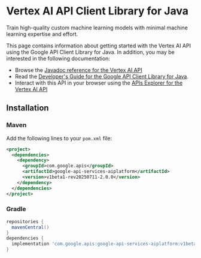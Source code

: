 # Vertex AI API Client Library for Java

Train high-quality custom machine learning models with minimal machine learning expertise and effort.

This page contains information about getting started with the Vertex AI API
using the Google API Client Library for Java. In addition, you may be interested
in the following documentation:

* Browse the [Javadoc reference for the Vertex AI API][javadoc]
* Read the [Developer's Guide for the Google API Client Library for Java][google-api-client].
* Interact with this API in your browser using the [APIs Explorer for the Vertex AI API][api-explorer]

## Installation

### Maven

Add the following lines to your `pom.xml` file:

```xml
<project>
  <dependencies>
    <dependency>
      <groupId>com.google.apis</groupId>
      <artifactId>google-api-services-aiplatform</artifactId>
      <version>v1beta1-rev20250711-2.0.0</version>
    </dependency>
  </dependencies>
</project>
```

### Gradle

```gradle
repositories {
  mavenCentral()
}
dependencies {
  implementation 'com.google.apis:google-api-services-aiplatform:v1beta1-rev20250711-2.0.0'
}
```

[javadoc]: https://googleapis.dev/java/google-api-services-aiplatform/latest/index.html
[google-api-client]: https://github.com/googleapis/google-api-java-client/
[api-explorer]: https://developers.google.com/apis-explorer/#p/aiplatform/v1/
